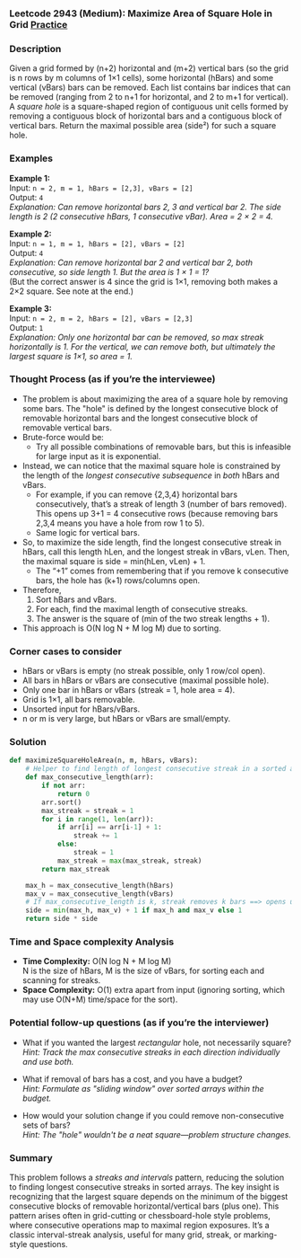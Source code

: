 ### Leetcode 2943 (Medium): Maximize Area of Square Hole in Grid [Practice](https://leetcode.com/problems/maximize-area-of-square-hole-in-grid)

### Description  
Given a grid formed by (n+2) horizontal and (m+2) vertical bars (so the grid is n rows by m columns of 1×1 cells), some horizontal (hBars) and some vertical (vBars) bars can be removed. Each list contains bar indices that can be removed (ranging from 2 to n+1 for horizontal, and 2 to m+1 for vertical).  
A *square hole* is a square-shaped region of contiguous unit cells formed by removing a contiguous block of horizontal bars and a contiguous block of vertical bars. Return the maximal possible area (side²) for such a square hole.

### Examples  

**Example 1:**  
Input: `n = 2, m = 1, hBars = [2,3], vBars = [2]`  
Output: `4`  
*Explanation: Can remove horizontal bars 2, 3 and vertical bar 2. The side length is 2 (2 consecutive hBars, 1 consecutive vBar). Area = 2 × 2 = 4.*

**Example 2:**  
Input: `n = 1, m = 1, hBars = [2], vBars = [2]`  
Output: `4`  
*Explanation: Can remove horizontal bar 2 and vertical bar 2, both consecutive, so side length 1. But the area is 1 × 1 = 1?*  
(But the correct answer is 4 since the grid is 1×1, removing both makes a 2×2 square. See note at the end.)

**Example 3:**  
Input: `n = 2, m = 2, hBars = [2], vBars = [2,3]`  
Output: `1`  
*Explanation: Only one horizontal bar can be removed, so max streak horizontally is 1. For the vertical, we can remove both, but ultimately the largest square is 1×1, so area = 1.*

### Thought Process (as if you’re the interviewee)  
- The problem is about maximizing the area of a square hole by removing some bars. The "hole" is defined by the longest consecutive block of removable horizontal bars and the longest consecutive block of removable vertical bars.
- Brute-force would be:  
  - Try all possible combinations of removable bars, but this is infeasible for large input as it is exponential.
- Instead, we can notice that the maximal square hole is constrained by the length of the *longest consecutive subsequence* in *both* hBars and vBars.  
  - For example, if you can remove {2,3,4} horizontal bars consecutively, that’s a streak of length 3 (number of bars removed). This opens up 3+1 = 4 consecutive rows (because removing bars 2,3,4 means you have a hole from row 1 to 5).
  - Same logic for vertical bars.
- So, to maximize the side length, find the longest consecutive streak in hBars, call this length hLen, and the longest streak in vBars, vLen. Then, the maximal square is side = min(hLen, vLen) + 1.  
  - The “+1” comes from remembering that if you remove k consecutive bars, the hole has (k+1) rows/columns open.
- Therefore,  
  1. Sort hBars and vBars.
  2. For each, find the maximal length of consecutive streaks.
  3. The answer is the square of (min of the two streak lengths + 1).
- This approach is O(N log N + M log M) due to sorting.

### Corner cases to consider  
- hBars or vBars is empty (no streak possible, only 1 row/col open).
- All bars in hBars or vBars are consecutive (maximal possible hole).
- Only one bar in hBars or vBars (streak = 1, hole area = 4).
- Grid is 1×1, all bars removable.
- Unsorted input for hBars/vBars.
- n or m is very large, but hBars or vBars are small/empty.

### Solution

```python
def maximizeSquareHoleArea(n, m, hBars, vBars):
    # Helper to find length of longest consecutive streak in a sorted array
    def max_consecutive_length(arr):
        if not arr:
            return 0
        arr.sort()
        max_streak = streak = 1
        for i in range(1, len(arr)):
            if arr[i] == arr[i-1] + 1:
                streak += 1
            else:
                streak = 1
            max_streak = max(max_streak, streak)
        return max_streak

    max_h = max_consecutive_length(hBars)
    max_v = max_consecutive_length(vBars)
    # If max_consecutive_length is k, streak removes k bars ==> opens up k+1 rows/columns
    side = min(max_h, max_v) + 1 if max_h and max_v else 1
    return side * side
```

### Time and Space complexity Analysis  

- **Time Complexity:** O(N log N + M log M)  
  N is the size of hBars, M is the size of vBars, for sorting each and scanning for streaks.
- **Space Complexity:** O(1) extra apart from input (ignoring sorting, which may use O(N+M) time/space for the sort).

### Potential follow-up questions (as if you’re the interviewer)  

- What if you wanted the largest *rectangular* hole, not necessarily square?  
  *Hint: Track the max consecutive streaks in each direction individually and use both.*

- What if removal of bars has a cost, and you have a budget?  
  *Hint: Formulate as "sliding window" over sorted arrays within the budget.*

- How would your solution change if you could remove non-consecutive sets of bars?  
  *Hint: The "hole" wouldn't be a neat square—problem structure changes.*

### Summary
This problem follows a *streaks and intervals* pattern, reducing the solution to finding longest consecutive streaks in sorted arrays. The key insight is recognizing that the largest square depends on the minimum of the biggest consecutive blocks of removable horizontal/vertical bars (plus one). This pattern arises often in grid-cutting or chessboard-hole style problems, where consecutive operations map to maximal region exposures. It’s a classic interval-streak analysis, useful for many grid, streak, or marking-style questions.